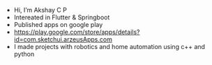 - Hi, I’m Akshay C P
- Intereated in Flutter & Springboot
- Published apps on google play
- https://play.google.com/store/apps/details?id=com.sketchui.arzeusApps.com
- I made projects with robotics and home automation using c++ and python

